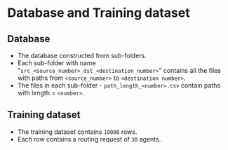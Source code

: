 # Database and Training dataset

## Database

- The database constructed from sub-folders.
- Each sub-folder with name "`src_<source_number>_dst_<destination_number>`" contains all the files with paths from `<source_number>` to `<destination number>`.
- The files in each sub-folder - `path_length_<number>.csv` contain paths with length = `<number>`.

## Training dataset

- The training dataset contains `10000` rows.
- Each row contains a routing request of `30` agents.
